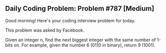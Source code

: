 ## Daily Coding Problem: Problem #787 [Medium]

Good morning! Here's your coding interview problem for today.

This problem was asked by Facebook.

Given an integer n, find the next biggest integer with the same number of 1-bits on. For example, given the number 6 (0110 in binary), return 9 (1001).

